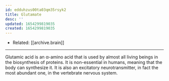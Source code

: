 ```yaml
---
id: edduhzus00ta03qm35rsyk2
title: Glutamate
desc: ''
updated: 1654299819035
created: 1654299819035
---
```


- Related: [[archive.brain]]

---

Glutamic acid is an α-amino acid that is used by almost all living beings in the biosynthesis of proteins. It is non-essential in humans, meaning that the body can synthesize it. It is also an excitatory neurotransmitter, in fact the most abundant one, in the vertebrate nervous system.

